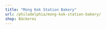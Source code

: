 ```yaml
---
title: "Mong Kok Station Bakery"
url: /philadelphia/mong-kok-station-bakery/
shop: Bäckerei
---
```

